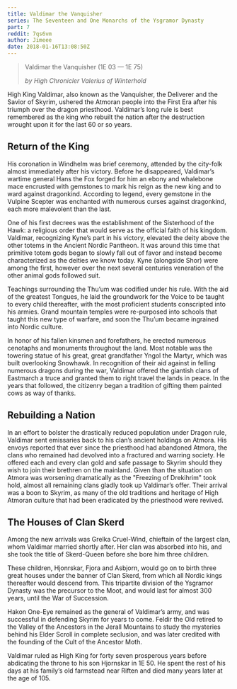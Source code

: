 ```yaml
---
title: Valdimar the Vanquisher
series: The Seventeen and One Monarchs of the Ysgramor Dynasty
part: 7
reddit: 7qs6vm
author: Jimeee
date: 2018-01-16T13:08:50Z
---
```


> Valdimar the Vanquisher (1E 03 — 1E 75)
>
> _by High Chronicler Valerius of Winterhold_

High King Valdimar, also known as the Vanquisher, the Deliverer and the Savior
of Skyrim, ushered the Atmoran people into the First Era after his triumph over
the dragon priesthood. Valdimar’s long rule is best remembered as the king who
rebuilt the nation after the destruction wrought upon it for the last 60 or so
years.

## Return of the King

His coronation in Windhelm was brief ceremony, attended by the city-folk almost
immediately after his victory. Before he disappeared, Valdimar’s wartime general
Hans the Fox forged for him an ebony and whalebone mace encrusted with gemstones
to mark his reign as the new king and to ward against dragonkind. According to
legend, every gemstone in the Vulpine Scepter was enchanted with numerous curses
against dragonkind, each more malevolent than the last.

One of his first decrees was the establishment of the Sisterhood of the Hawk: a
religious order that would serve as the official faith of his kingdom. Valdimar,
recognizing Kyne’s part in his victory, elevated the deity above the other
totems in the Ancient Nordic Pantheon. It was around this time that primitive
totem gods began to slowly fall out of favor and instead become characterized as
the deities we know today. Kyne (alongside Shor) were among the first, however
over the next several centuries veneration of the other animal gods followed
suit.

Teachings surrounding the Thu’um was codified under his rule. With the aid of
the greatest Tongues, he laid the groundwork for the Voice to be taught to every
child thereafter, with the most proficient students conscripted into his armies.
Grand mountain temples were re-purposed into schools that taught this new type
of warfare, and soon the Thu’um became ingrained into Nordic culture.

In honor of his fallen kinsmen and forefathers, he erected numerous cenotaphs
and monuments throughout the land. Most notable was the towering statue of his
great, great grandfather Yngol the Martyr, which was built overlooking Snowhawk.
In recognition of their aid against in felling numerous dragons during the war,
Valdimar offered the giantish clans of Eastmarch a truce and granted them to
right travel the lands in peace. In the years that followed, the citizenry began
a tradition of gifting them painted cows as way of thanks.

## Rebuilding a Nation

In an effort to bolster the drastically reduced population under Dragon rule,
Valdimar sent emissaries back to his clan’s ancient holdings on Atmora. His
envoys reported that ever since the priesthood had abandoned Atmora, the clans
who remained had devolved into a fractured and warring society. He offered each
and every clan gold and safe passage to Skyrim should they wish to join their
brethren on the mainland. Given than the situation on Atmora was worsening
dramatically as the "Freezing of Drekihrim" took hold, almost all remaining
clans gladly took up Valdimar’s offer. Their arrival was a boon to Skyrim, as
many of the old traditions and heritage of High Atmoran culture that had been
eradicated by the priesthood were revived.

## The Houses of Clan Skerd

Among the new arrivals was Grelka Cruel-Wind, chieftain of the largest clan,
whom Valdimar married shortly after. Her clan was absorbed into his, and she
took the title of Skerd-Queen before she bore him three children.

These children, Hjonrskar, Fjora and Asbjorn, would go on to birth three great
houses under the banner of Clan Skerd, from which all Nordic kings thereafter
would descend from. This tripartite division of the Ysgramor Dynasty was the
precursor to the Moot, and would last for almost 300 years, until the War of
Succession.

Hakon One-Eye remained as the general of Valdimar’s army, and was successful in
defending Skyrim for years to come. Feldir the Old retired to the Valley of the
Ancestors in the Jerall Mountains to study the mysteries behind his Elder Scroll
in complete seclusion, and was later credited with the founding of the Cult of
the Ancestor Moth.

Valdimar ruled as High King for forty seven prosperous years before abdicating
the throne to his son Hjornskar in 1E 50. He spent the rest of his days at his
family’s old farmstead near Riften and died many years later at the age of 105.
